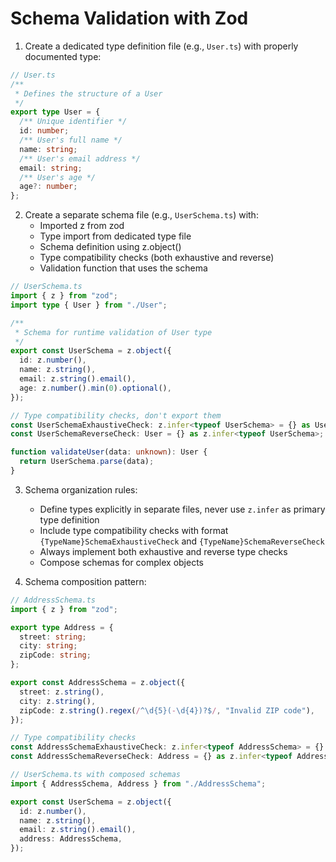 # Schema Validation with Zod

1. Create a dedicated type definition file (e.g., `User.ts`) with properly documented type:

```typescript
// User.ts
/**
 * Defines the structure of a User
 */
export type User = {
  /** Unique identifier */
  id: number;
  /** User's full name */
  name: string;
  /** User's email address */
  email: string;
  /** User's age */
  age?: number;
};
```

2. Create a separate schema file (e.g., `UserSchema.ts`) with:
   - Imported z from zod
   - Type import from dedicated type file
   - Schema definition using z.object()
   - Type compatibility checks (both exhaustive and reverse)
   - Validation function that uses the schema

```typescript
// UserSchema.ts
import { z } from "zod";
import type { User } from "./User";

/**
 * Schema for runtime validation of User type
 */
export const UserSchema = z.object({
  id: z.number(),
  name: z.string(),
  email: z.string().email(),
  age: z.number().min(0).optional(),
});

// Type compatibility checks, don't export them
const UserSchemaExhaustiveCheck: z.infer<typeof UserSchema> = {} as User;
const UserSchemaReverseCheck: User = {} as z.infer<typeof UserSchema>;

function validateUser(data: unknown): User {
  return UserSchema.parse(data);
}
```

3. Schema organization rules:

   - Define types explicitly in separate files, never use `z.infer` as primary type definition
   - Include type compatibility checks with format `{TypeName}SchemaExhaustiveCheck` and `{TypeName}SchemaReverseCheck`
   - Always implement both exhaustive and reverse type checks
   - Compose schemas for complex objects

4. Schema composition pattern:

```typescript
// AddressSchema.ts
import { z } from "zod";

export type Address = {
  street: string;
  city: string;
  zipCode: string;
};

export const AddressSchema = z.object({
  street: z.string(),
  city: z.string(),
  zipCode: z.string().regex(/^\d{5}(-\d{4})?$/, "Invalid ZIP code"),
});

// Type compatibility checks
const AddressSchemaExhaustiveCheck: z.infer<typeof AddressSchema> = {} as Address;
const AddressSchemaReverseCheck: Address = {} as z.infer<typeof AddressSchema>;

// UserSchema.ts with composed schemas
import { AddressSchema, Address } from "./AddressSchema";

export const UserSchema = z.object({
  id: z.number(),
  name: z.string(),
  email: z.string().email(),
  address: AddressSchema,
});
```
